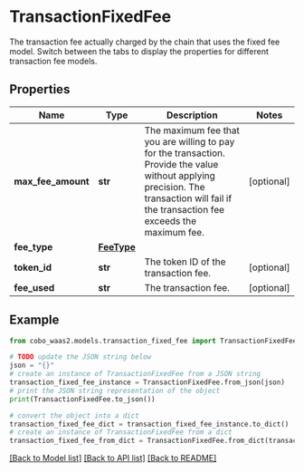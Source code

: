 # TransactionFixedFee

The transaction fee actually charged by the chain that uses the fixed fee model.   Switch between the tabs to display the properties for different transaction fee models. 

## Properties

Name | Type | Description | Notes
------------ | ------------- | ------------- | -------------
**max_fee_amount** | **str** | The maximum fee that you are willing to pay for the transaction. Provide the value without applying precision. The transaction will fail if the transaction fee exceeds the maximum fee. | [optional] 
**fee_type** | [**FeeType**](FeeType.md) |  | 
**token_id** | **str** | The token ID of the transaction fee. | [optional] 
**fee_used** | **str** | The transaction fee. | [optional] 

## Example

```python
from cobo_waas2.models.transaction_fixed_fee import TransactionFixedFee

# TODO update the JSON string below
json = "{}"
# create an instance of TransactionFixedFee from a JSON string
transaction_fixed_fee_instance = TransactionFixedFee.from_json(json)
# print the JSON string representation of the object
print(TransactionFixedFee.to_json())

# convert the object into a dict
transaction_fixed_fee_dict = transaction_fixed_fee_instance.to_dict()
# create an instance of TransactionFixedFee from a dict
transaction_fixed_fee_from_dict = TransactionFixedFee.from_dict(transaction_fixed_fee_dict)
```
[[Back to Model list]](../README.md#documentation-for-models) [[Back to API list]](../README.md#documentation-for-api-endpoints) [[Back to README]](../README.md)


